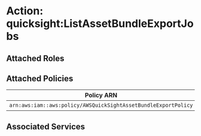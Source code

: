 # Action: quicksight:ListAssetBundleExportJobs

## Attached Roles

## Attached Policies

| Policy ARN | Policy Name |
|------------|-------------|
| `arn:aws:iam::aws:policy/AWSQuickSightAssetBundleExportPolicy` | [AWSQuickSightAssetBundleExportPolicy](../policies.md#awsquicksightassetbundleexportpolicy) |

## Associated Services

